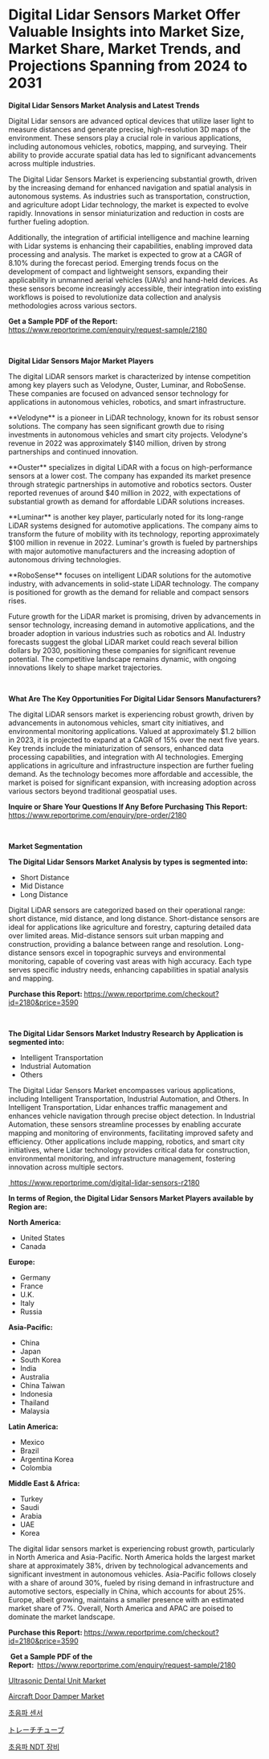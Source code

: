 <p><h1>Digital Lidar Sensors Market Offer Valuable Insights into Market Size, Market Share, Market Trends, and Projections Spanning from 2024 to 2031</h1></p><p><strong>Digital Lidar Sensors Market Analysis and Latest Trends</strong></p>
<p><p>Digital Lidar sensors are advanced optical devices that utilize laser light to measure distances and generate precise, high-resolution 3D maps of the environment. These sensors play a crucial role in various applications, including autonomous vehicles, robotics, mapping, and surveying. Their ability to provide accurate spatial data has led to significant advancements across multiple industries.</p><p>The Digital Lidar Sensors Market is experiencing substantial growth, driven by the increasing demand for enhanced navigation and spatial analysis in autonomous systems. As industries such as transportation, construction, and agriculture adopt Lidar technology, the market is expected to evolve rapidly. Innovations in sensor miniaturization and reduction in costs are further fueling adoption.</p><p>Additionally, the integration of artificial intelligence and machine learning with Lidar systems is enhancing their capabilities, enabling improved data processing and analysis. The market is expected to grow at a CAGR of 8.10% during the forecast period. Emerging trends focus on the development of compact and lightweight sensors, expanding their applicability in unmanned aerial vehicles (UAVs) and hand-held devices. As these sensors become increasingly accessible, their integration into existing workflows is poised to revolutionize data collection and analysis methodologies across various sectors.</p></p>
<p><strong>Get a Sample PDF of the Report:&nbsp;</strong> <a href="https://www.reportprime.com/enquiry/request-sample/2180">https://www.reportprime.com/enquiry/request-sample/2180</a></p>
<p>&nbsp;</p>
<p><strong>Digital Lidar Sensors Major Market Players</strong></p>
<p><p>The digital LiDAR sensors market is characterized by intense competition among key players such as Velodyne, Ouster, Luminar, and RoboSense. These companies are focused on advanced sensor technology for applications in autonomous vehicles, robotics, and smart infrastructure.</p><p>**Velodyne** is a pioneer in LiDAR technology, known for its robust sensor solutions. The company has seen significant growth due to rising investments in autonomous vehicles and smart city projects. Velodyne's revenue in 2022 was approximately $140 million, driven by strong partnerships and continued innovation.</p><p>**Ouster** specializes in digital LiDAR with a focus on high-performance sensors at a lower cost. The company has expanded its market presence through strategic partnerships in automotive and robotics sectors. Ouster reported revenues of around $40 million in 2022, with expectations of substantial growth as demand for affordable LiDAR solutions increases.</p><p>**Luminar** is another key player, particularly noted for its long-range LiDAR systems designed for automotive applications. The company aims to transform the future of mobility with its technology, reporting approximately $100 million in revenue in 2022. Luminar's growth is fueled by partnerships with major automotive manufacturers and the increasing adoption of autonomous driving technologies.</p><p>**RoboSense** focuses on intelligent LiDAR solutions for the automotive industry, with advancements in solid-state LiDAR technology. The company is positioned for growth as the demand for reliable and compact sensors rises.</p><p>Future growth for the LiDAR market is promising, driven by advancements in sensor technology, increasing demand in automotive applications, and the broader adoption in various industries such as robotics and AI. Industry forecasts suggest the global LiDAR market could reach several billion dollars by 2030, positioning these companies for significant revenue potential. The competitive landscape remains dynamic, with ongoing innovations likely to shape market trajectories.</p></p>
<p>&nbsp;</p>
<p><strong>What Are The Key Opportunities For Digital Lidar Sensors Manufacturers?</strong></p>
<p><p>The digital LiDAR sensors market is experiencing robust growth, driven by advancements in autonomous vehicles, smart city initiatives, and environmental monitoring applications. Valued at approximately $1.2 billion in 2023, it is projected to expand at a CAGR of 15% over the next five years. Key trends include the miniaturization of sensors, enhanced data processing capabilities, and integration with AI technologies. Emerging applications in agriculture and infrastructure inspection are further fueling demand. As the technology becomes more affordable and accessible, the market is poised for significant expansion, with increasing adoption across various sectors beyond traditional geospatial uses.</p></p>
<p><strong>Inquire or Share Your Questions If Any Before Purchasing This Report:</strong> <a href="https://www.reportprime.com/enquiry/pre-order/2180">https://www.reportprime.com/enquiry/pre-order/2180</a></p>
<p>&nbsp;</p>
<p><strong>Market Segmentation</strong></p>
<p><strong>The Digital Lidar Sensors Market Analysis by types is segmented into:</strong></p>
<p><ul><li>Short Distance</li><li>Mid Distance</li><li>Long Distance</li></ul></p>
<p><p>Digital LiDAR sensors are categorized based on their operational range: short distance, mid distance, and long distance. Short-distance sensors are ideal for applications like agriculture and forestry, capturing detailed data over limited areas. Mid-distance sensors suit urban mapping and construction, providing a balance between range and resolution. Long-distance sensors excel in topographic surveys and environmental monitoring, capable of covering vast areas with high accuracy. Each type serves specific industry needs, enhancing capabilities in spatial analysis and mapping.</p></p>
<p><strong>Purchase this Report:&nbsp;</strong><a href="https://www.reportprime.com/checkout?id=2180&price=3590">https://www.reportprime.com/checkout?id=2180&price=3590</a></p>
<p>&nbsp;</p>
<p><strong>The Digital Lidar Sensors Market Industry Research by Application is segmented into:</strong></p>
<p><ul><li>Intelligent Transportation</li><li>Industrial Automation</li><li>Others</li></ul></p>
<p><p>The Digital Lidar Sensors Market encompasses various applications, including Intelligent Transportation, Industrial Automation, and Others. In Intelligent Transportation, Lidar enhances traffic management and enhances vehicle navigation through precise object detection. In Industrial Automation, these sensors streamline processes by enabling accurate mapping and monitoring of environments, facilitating improved safety and efficiency. Other applications include mapping, robotics, and smart city initiatives, where Lidar technology provides critical data for construction, environmental monitoring, and infrastructure management, fostering innovation across multiple sectors.</p></p>
<p><a href="https://www.reportprime.com/digital-lidar-sensors-r2180">&nbsp;https://www.reportprime.com/digital-lidar-sensors-r2180</a></p>
<p><strong>In terms of Region, the Digital Lidar Sensors Market Players available by Region are:</strong></p>
<p>
    <p> <strong> North America: </strong>
        <ul>
            <li>United States</li>
            <li>Canada</li>
        </ul>
        </p> 
    <p> <strong> Europe: </strong>
        <ul>
            <li>Germany</li>
            <li>France</li>
            <li>U.K.</li>
            <li>Italy</li>
            <li>Russia</li>
        </ul>
        </p> 
    <p> <strong> Asia-Pacific: </strong>
        <ul>
            <li>China</li>
            <li>Japan</li>
            <li>South Korea</li>
            <li>India</li>
            <li>Australia</li>
            <li>China Taiwan</li>
            <li>Indonesia</li>
            <li>Thailand</li>
            <li>Malaysia</li>
        </ul>
        </p> 
    <p> <strong> Latin America: </strong>
        <ul>
            <li>Mexico</li>
            <li>Brazil</li>
            <li>Argentina Korea</li>
            <li>Colombia</li>
        </ul>
        </p> 
    <p> <strong> Middle East & Africa: </strong>
        <ul>
            <li>Turkey</li>
            <li>Saudi</li>
            <li>Arabia</li>
            <li>UAE</li>
            <li>Korea</li>
        </ul>
    </p>
    </p>
<p><p>The digital lidar sensors market is experiencing robust growth, particularly in North America and Asia-Pacific. North America holds the largest market share at approximately 38%, driven by technological advancements and significant investment in autonomous vehicles. Asia-Pacific follows closely with a share of around 30%, fueled by rising demand in infrastructure and automotive sectors, especially in China, which accounts for about 25%. Europe, albeit growing, maintains a smaller presence with an estimated market share of 7%. Overall, North America and APAC are poised to dominate the market landscape.</p></p>
<p><strong>Purchase this Report: </strong><a href="https://www.reportprime.com/checkout?id=2180&price=3590">https://www.reportprime.com/checkout?id=2180&price=3590</a></p>
<p>&nbsp;<strong>Get a Sample PDF of the Report:&nbsp;&nbsp;</strong><a href="https://www.reportprime.com/enquiry/request-sample/2180">https://www.reportprime.com/enquiry/request-sample/2180</a></p>
<p><strong></strong></p>
<p><p><a href="https://www.linkedin.com/pulse/ultrasonic-dental-unit-industry-sector-market-dynamics-future-1fzce?trackingId=VE4GCQJlRvy0EfBI22QE9w%3D%3D">Ultrasonic Dental Unit Market</a></p><p><a href="https://issuu.com/reportprime-2/docs/aircraft-door-damper-market-size-20_6c667d2152a2f4">Aircraft Door Damper Market</a></p><p><a href="https://medium.com/@nettieboyle25/%EA%B8%80%EB%A1%9C%EB%B2%8C-%EC%B4%88%EC%9D%8C%ED%8C%8C-%EC%84%BC%EC%84%9C-%EC%8B%9C%EC%9E%A5-%EA%B8%B0%ED%9A%8C-%EB%B0%8F-%EC%8B%9C%EC%9E%A5-%EB%8F%84%EC%A0%84-%EA%B3%BC%EC%A0%9C-2024-2031-5fe5f9e46d7d">초음파 센서</a></p><p><a href="https://medium.com/@tubbs463/%E3%83%88%E3%83%A9%E3%83%95%E3%83%81%E3%83%A5%E3%83%BC%E3%83%96%E5%B8%82%E5%A0%B4%E3%81%AE%E8%A6%8F%E6%A8%A1-%E3%82%BF%E3%82%A4%E3%83%97%E5%88%A5-pvc%E6%B0%97%E7%AE%A1%E5%88%87%E9%96%8B%E7%AE%A1-%E3%82%B7%E3%83%AA%E3%82%B3%E3%83%BC%E3%83%B3%E3%82%B4%E3%83%A0%E6%B0%97%E7%AE%A1%E5%88%87%E9%96%8B%E7%AE%A1-%E3%81%9D%E3%81%AE%E4%BB%96-%E8%A3%BD%E5%93%81%E5%88%A5-%E7%B7%8A%E6%80%A5%E6%B2%BB%E7%99%82-%E6%B2%BB%E7%99%82-%E4%B8%96%E7%95%8C%E7%94%A3%E6%A5%AD%E5%88%86%E6%9E%90-%E5%B8%82%E5%A0%B4%E3%82%B7%E3%82%A7%E3%82%A2-%E6%88%90%E9%95%B7-%E3%83%88%E3%83%AC%E3%83%B3%E3%83%89-%E3%81%8A%E3%82%88%E3%81%B32024%E5%B9%B4%E3%81%8B%E3%82%892031%E5%B9%B4%E3%81%BE%E3%81%A7%E3%81%AE%E4%BA%88%E6%B8%AC-00ed88830ab6">トレーチチューブ</a></p><p><a href="https://medium.com/@nettieboyle25/%EC%B4%88%EC%9D%8C%ED%8C%8C-%EB%B9%84%ED%8C%8C%EA%B4%B4-%EA%B2%80%EC%82%AC-ndt-%EC%9E%A5%EB%B9%84-%EC%8B%9C%EC%9E%A5-%EA%B7%9C%EB%AA%A8%EB%8A%94-%EC%97%B0%ED%8F%89%EA%B7%A0-%EC%84%B1%EC%9E%A5%EB%A5%A0-cagr-12-5-%EB%A1%9C-1f606607edd3">초음파 NDT 장비</a></p></p>